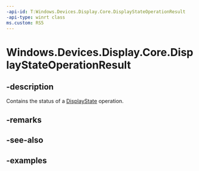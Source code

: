 ```yaml
---
-api-id: T:Windows.Devices.Display.Core.DisplayStateOperationResult
-api-type: winrt class
ms.custom: RS5
---
```


<!-- Class syntax.
public class DisplayStateOperationResult 
-->

# Windows.Devices.Display.Core.DisplayStateOperationResult

## -description
Contains the status of a [DisplayState](displaystate.md) operation.

## -remarks

## -see-also

## -examples
